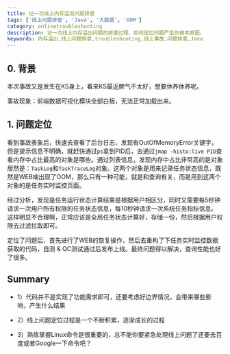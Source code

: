 ```yaml
---
title: 记一次线上内存溢出问题排查
tags: ['线上问题排查', 'Java', '大数据', 'OOM']
category: onlinetroubleshooting
description: 记一次线上内存溢出问题的排查过程，如何定位问题产生的根本原因。
keywords: 内存溢出,线上问题排查,troubleshooting,线上事故,问题排查,Java
---
```


## 0. 背景

本次事故又是发生在KS身上，看来KS最近脾气不太好，想要休养休养呢。

事故现象：前端数据可视化模块全部白板，无法正常加载出来。

## 1. 问题定位

看到事故表象后，快速去查看了后台日志，发现有OutOfMemoryError关键字，但是提示信息不明确，就赶快通过``` ps ```拿到PID后，去通过``` jmap -histo:live PID ```查看内存中占比最高的对象是哪些。通过列表信息，发现内存中占比非常高的是对象居然是：``` TaskLog ```和``` TaskTraceLog ```对象。这两个对象是用来记录任务状态信息，既然是WEB端出现了OOM，那么只有一种可能，就是和查询有关，而是用到这两个对象的是任务实时监控页面。

经过分析，发现是任务运行状态计算结果是根据用户相区分，同时又需要每5秒钟请求一次用户所有权限的任务状态信息，每10秒钟请求一次系统任务指标信息。这样明显不合理啊，正常应该是全局任务状态计算好，存储一份，然后根据用户权限去过滤拉取即可。

定位了问题后，首先进行了WEB的恢复操作，然后去重构了下任务实时监控数据获取的代码，自测 & QC测试通过后发布上线。最终问题得以解决，查询性能也好了很多。

## Summary

- 1）代码并不是实现了功能需求即可，还要考虑好边界情况，会带来哪些影响，产生什么结果

- 2）线上问题定位过程是一个不断积累，逐渐成长的过程

- 3）熟练掌握Linux命令是很重要的，总不能你要紧急处理线上问题了还要去百度或者Google一下命令吧？
